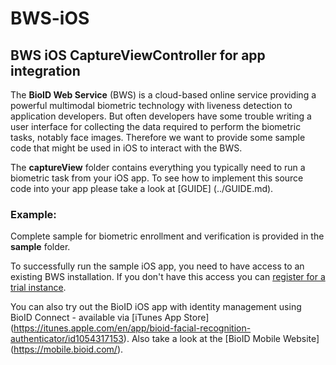 BWS-iOS 
=========

BWS iOS CaptureViewController for app integration
---------------------------------------------------

The **BioID Web Service** (BWS) is a cloud-based online service providing a powerful multimodal biometric technology with liveness detection 
to application developers. But often developers have some trouble writing a user interface for collecting the data required to perform the biometric tasks, 
notably face images. Therefore we want to provide some sample code that might be used in iOS to interact with the BWS.

The **captureView** folder contains everything you typically need to run a biometric task from your iOS app. To see how to implement this source code into your app please take a look at [GUIDE] (../GUIDE.md). 

### Example:
Complete sample for biometric enrollment and verification is provided in the **sample** folder.

To successfully run the sample iOS app, you need to have access to an existing BWS installation. If you don't have this access you can [register for a trial instance](https://playground.bioid.com/BioIDWebService/TrialInstanceRequisition).

You can also try out the BioID iOS app with identity management using BioID Connect - available via [iTunes App Store] (https://itunes.apple.com/en/app/bioid-facial-recognition-authenticator/id1054317153). Also take a look at the [BioID Mobile Website] (https://mobile.bioid.com/).
